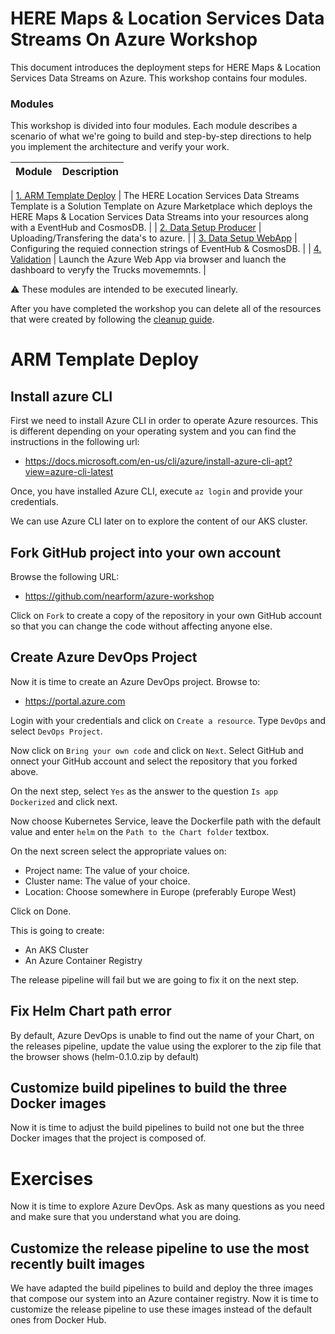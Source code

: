 # HERE Maps & Location Services Data Streams On Azure Workshop

This document introduces the deployment steps for HERE Maps & Location Services Data Streams on Azure. This workshop contains four modules.

### Modules

This workshop is divided into four modules. Each module describes a scenario of
what we're going to build and step-by-step directions to help you implement the
architecture and verify your work.

|          Module                    | Description |
| ------------------------- | -------------------------------------------------------- |

|  [1. ARM Template Deploy][ARM Template Deploy]       | The HERE Location Services Data Streams Template is a Solution Template on Azure Marketplace which deploys the HERE Maps & Location Services Data Streams into your resources along with a EventHub and CosmosDB. |
| [2. Data Setup Producer][Data_Setup_Producer]         | Uploading/Transfering the data's to azure. |
| [3. Data Setup WebApp][Data_Setup_WebApp]      | Configuring the requied connection strings of EventHub & CosmosDB.  |
| [4. Validation][Validation]         | Launch the Azure Web App via browser and luanch the dashboard to veryfy the Trucks movememnts. |


:warning: These modules are intended to be executed linearly.

After you have completed the workshop you can delete all of the resources that were created by following the [cleanup guide][cleanup].


# ARM Template Deploy

## Install azure CLI

First we need to install Azure CLI in order to operate Azure resources. This is different depending on your operating system and you can find the instructions in the following url:

- https://docs.microsoft.com/en-us/cli/azure/install-azure-cli-apt?view=azure-cli-latest

Once, you have installed Azure CLI, execute `az login` and provide your credentials.

We can use Azure CLI later on to explore the content of our AKS cluster.

## Fork GitHub project into your own account

Browse the following URL:
- https://github.com/nearform/azure-workshop

Click on `Fork` to create a copy of the repository in your own GitHub account so that you can change the code without affecting anyone else.

## Create Azure DevOps Project

Now it is time to create an Azure DevOps project. Browse to:

- https://portal.azure.com

Login with your credentials and click on `Create a resource`. Type `DevOps` and select `DevOps Project`.

Now click on `Bring your own code` and click on `Next`. Select GitHub and onnect your GitHub account and select the repository that you forked above.

On the next step, select `Yes` as the answer to the question `Is app Dockerized` and click next.

Now choose Kubernetes Service, leave the Dockerfile path with the default value and enter `helm` on the `Path to the Chart folder` textbox.

On the next screen select the appropriate values on:

- Project name: The value of your choice.
- Cluster name: The value of your choice.
- Location: Choose somewhere in Europe (preferably Europe West)

Click on Done.

This is going to create:
- An AKS Cluster
- An Azure Container Registry

The release pipeline will fail but we are going to fix it on the next step.

## Fix Helm Chart path error

By default, Azure DevOps is unable to find out the name of your Chart, on the releases pipeline, update
the value using the explorer to the zip file that the browser shows (helm-0.1.0.zip by default)

## Customize build pipelines to build the three Docker images

Now it is time to adjust the build pipelines to build not one but the three Docker images that the project is composed of.

# Exercises

Now it is time to explore Azure DevOps. Ask as many questions as you need and make sure that you understand what you are doing.

## Customize the release pipeline to use the most recently built images

We have adapted the build pipelines to build and deploy the three images that compose our system into an Azure container registry. Now it is time to customize the release pipeline to use these images instead of the default ones from Docker Hub.


[ARM Template Deploy]:ARM_Template_Deploy/
[Data_Setup_Producer]:Data_Setup_Producer/
[Data_Setup_WebApp]:Data_Setup_WebApp/
[Validation]:Validation/
[cleanup]: 5_CleanUp/

